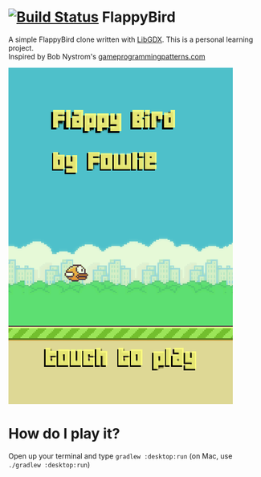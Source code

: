 [![Build Status](https://travis-ci.org/fowlie/flappybird.svg?branch=master)](https://travis-ci.org/fowlie/flappybird)
FlappyBird
==========

A simple FlappyBird clone written with [LibGDX](https://libgdx.badlogicgames.com/). This is a personal learning project.<br/>
Inspired by Bob Nystrom's [gameprogrammingpatterns.com](http://gameprogrammingpatterns.com/)

![Screenshot 1](screenshots/screencast.gif)

# How do I play it?
Open up your terminal and type ```gradlew :desktop:run``` (on Mac, use ```./gradlew :desktop:run```)
